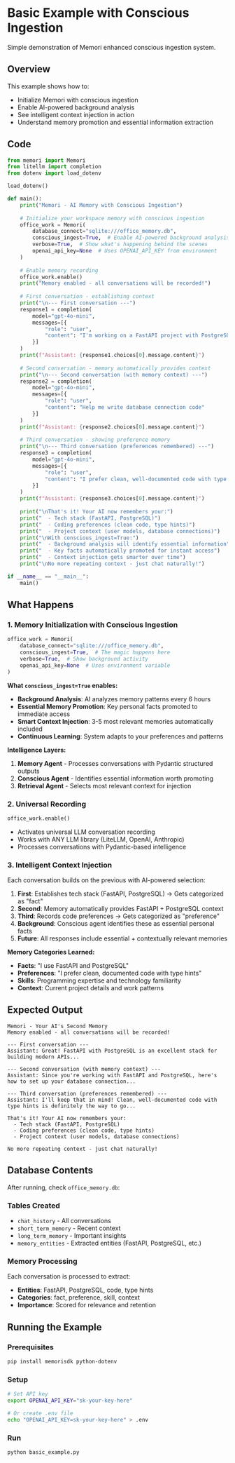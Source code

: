 # Basic Example with Conscious Ingestion

Simple demonstration of Memori enhanced conscious ingestion system.

## Overview

This example shows how to:

- Initialize Memori with conscious ingestion
- Enable AI-powered background analysis
- See intelligent context injection in action
- Understand memory promotion and essential information extraction

## Code

```python title="basic_example.py"
from memori import Memori
from litellm import completion
from dotenv import load_dotenv

load_dotenv()

def main():
    print("Memori - AI Memory with Conscious Ingestion")
    
    # Initialize your workspace memory with conscious ingestion
    office_work = Memori(
        database_connect="sqlite:///office_memory.db",
        conscious_ingest=True,  # Enable AI-powered background analysis
        verbose=True,  # Show what's happening behind the scenes
        openai_api_key=None  # Uses OPENAI_API_KEY from environment
    )
    
    # Enable memory recording
    office_work.enable()
    print("Memory enabled - all conversations will be recorded!")
    
    # First conversation - establishing context
    print("\n--- First conversation ---")
    response1 = completion(
        model="gpt-4o-mini",
        messages=[{
            "role": "user", 
            "content": "I'm working on a FastAPI project with PostgreSQL database"
        }]
    )
    print(f"Assistant: {response1.choices[0].message.content}")
    
    # Second conversation - memory automatically provides context
    print("\n--- Second conversation (with memory context) ---")
    response2 = completion(
        model="gpt-4o-mini",
        messages=[{
            "role": "user",
            "content": "Help me write database connection code"
        }]
    )
    print(f"Assistant: {response2.choices[0].message.content}")
    
    # Third conversation - showing preference memory
    print("\n--- Third conversation (preferences remembered) ---")
    response3 = completion(
        model="gpt-4o-mini",
        messages=[{
            "role": "user",
            "content": "I prefer clean, well-documented code with type hints"
        }]
    )
    print(f"Assistant: {response3.choices[0].message.content}")
    
    print("\nThat's it! Your AI now remembers your:")
    print("  - Tech stack (FastAPI, PostgreSQL)")  
    print("  - Coding preferences (clean code, type hints)")
    print("  - Project context (user models, database connections)")
    print("\nWith conscious_ingest=True:")
    print("  - Background analysis will identify essential information")
    print("  - Key facts automatically promoted for instant access")
    print("  - Context injection gets smarter over time")
    print("\nNo more repeating context - just chat naturally!")

if __name__ == "__main__":
    main()
```

## What Happens

### 1. Memory Initialization with Conscious Ingestion
```python
office_work = Memori(
    database_connect="sqlite:///office_memory.db",
    conscious_ingest=True,  # The magic happens here
    verbose=True,  # Show background activity
    openai_api_key=None  # Uses environment variable
)
```

**What `conscious_ingest=True` enables:**

- **Background Analysis**: AI analyzes memory patterns every 6 hours
- **Essential Memory Promotion**: Key personal facts promoted to immediate access
- **Smart Context Injection**: 3-5 most relevant memories automatically included
- **Continuous Learning**: System adapts to your preferences and patterns

**Intelligence Layers:**

1. **Memory Agent** - Processes conversations with Pydantic structured outputs
2. **Conscious Agent** - Identifies essential information worth promoting
3. **Retrieval Agent** - Selects most relevant context for injection

### 2. Universal Recording

```python
office_work.enable()
```

- Activates universal LLM conversation recording
- Works with ANY LLM library (LiteLLM, OpenAI, Anthropic)
- Processes conversations with Pydantic-based intelligence

### 3. Intelligent Context Injection
Each conversation builds on the previous with AI-powered selection:

1. **First**: Establishes tech stack (FastAPI, PostgreSQL) → Gets categorized as "fact"
2. **Second**: Memory automatically provides FastAPI + PostgreSQL context
3. **Third**: Records code preferences → Gets categorized as "preference"  
4. **Background**: Conscious agent identifies these as essential personal facts
5. **Future**: All responses include essential + contextually relevant memories

**Memory Categories Learned:**

- **Facts**: "I use FastAPI and PostgreSQL"
- **Preferences**: "I prefer clean, documented code with type hints"
- **Skills**: Programming expertise and technology familiarity
- **Context**: Current project details and work patterns

## Expected Output

```
Memori - Your AI's Second Memory
Memory enabled - all conversations will be recorded!

--- First conversation ---
Assistant: Great! FastAPI with PostgreSQL is an excellent stack for building modern APIs...

--- Second conversation (with memory context) ---  
Assistant: Since you're working with FastAPI and PostgreSQL, here's how to set up your database connection...

--- Third conversation (preferences remembered) ---
Assistant: I'll keep that in mind! Clean, well-documented code with type hints is definitely the way to go...

That's it! Your AI now remembers your:
  - Tech stack (FastAPI, PostgreSQL)
  - Coding preferences (clean code, type hints)  
  - Project context (user models, database connections)

No more repeating context - just chat naturally!
```

## Database Contents

After running, check `office_memory.db`:

### Tables Created

- `chat_history` - All conversations
- `short_term_memory` - Recent context  
- `long_term_memory` - Important insights
- `memory_entities` - Extracted entities (FastAPI, PostgreSQL, etc.)

### Memory Processing

Each conversation is processed to extract:

- **Entities**: FastAPI, PostgreSQL, code, type hints
- **Categories**: fact, preference, skill, context
- **Importance**: Scored for relevance and retention

## Running the Example

### Prerequisites
```bash
pip install memorisdk python-dotenv
```

### Setup
```bash
# Set API key
export OPENAI_API_KEY="sk-your-key-here"

# Or create .env file
echo "OPENAI_API_KEY=sk-your-key-here" > .env
```

### Run
```bash
python basic_example.py
```